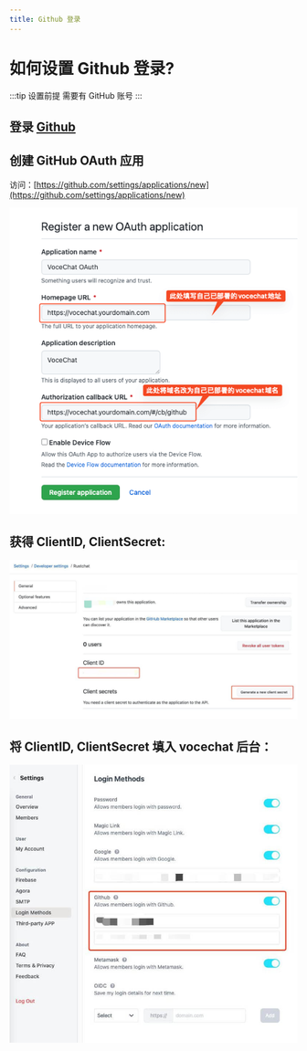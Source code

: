 ```yaml
---
title: Github 登录
---
```


# 如何设置 Github 登录?

:::tip 设置前提
需要有 GitHub 账号
:::

## 登录 [Github](https://github.com)

## 创建 GitHub OAuth 应用

访问：[https://github.com/settings/applications/new](https://github.com/settings/applications/new)

![img.jpg](image/login-github-0.png)

## 获得 ClientID, ClientSecret:

![img.jpg](image/login-github-1.jpg)

## 将 ClientID, ClientSecret 填入 vocechat 后台：

![img.jpg](image/login-github-2.jpg)
